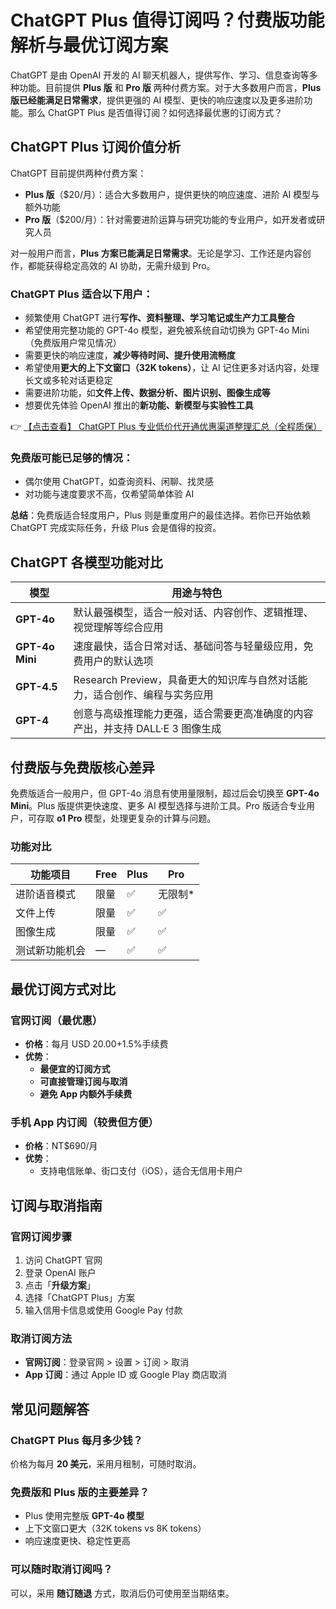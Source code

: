 # ChatGPT Plus 值得订阅吗？付费版功能解析与最优订阅方案

ChatGPT 是由 OpenAI 开发的 AI 聊天机器人，提供写作、学习、信息查询等多种功能。目前提供 **Plus 版** 和 **Pro 版** 两种付费方案。对于大多数用户而言，**Plus 版已经能满足日常需求**，提供更强的 AI 模型、更快的响应速度以及更多进阶功能。那么 ChatGPT Plus 是否值得订阅？如何选择最优惠的订阅方式？

## ChatGPT Plus 订阅价值分析

ChatGPT 目前提供两种付费方案：

- **Plus 版**（$20/月）：适合大多数用户，提供更快的响应速度、进阶 AI 模型与额外功能
- **Pro 版**（$200/月）：针对需要进阶运算与研究功能的专业用户，如开发者或研究人员

对一般用户而言，**Plus 方案已能满足日常需求**。无论是学习、工作还是内容创作，都能获得稳定高效的 AI 协助，无需升级到 Pro。

### ChatGPT Plus 适合以下用户：

- 频繁使用 ChatGPT 进行**写作、资料整理、学习笔记或生产力工具整合**
- 希望使用完整功能的 GPT-4o 模型，避免被系统自动切换为 GPT-4o Mini（免费版用户常见情况）
- 需要更快的响应速度，**减少等待时间、提升使用流畅度**
- 希望使用**更大的上下文窗口（32K tokens）**，让 AI 记住更多对话内容，处理长文或多轮对话更稳定
- 需要进阶功能，如**文件上传、数据分析、图片识别、图像生成等**
- 想要优先体验 OpenAI 推出的**新功能、新模型与实验性工具**

👉 [【点击查看】 ChatGPT Plus 专业低价代开通优惠渠道整理汇总（全程质保）](https://bit.ly/DaiKai)

### 免费版可能已足够的情况：

- 偶尔使用 ChatGPT，如查询资料、闲聊、找灵感
- 对功能与速度要求不高，仅希望简单体验 AI

**总结**：免费版适合轻度用户，Plus 则是重度用户的最佳选择。若你已开始依赖 ChatGPT 完成实际任务，升级 Plus 会是值得的投资。

## ChatGPT 各模型功能对比

| **模型**      | **用途与特色**                                                                 |
|---------------|-------------------------------------------------------------------------------|
| **GPT-4o**    | 默认最强模型，适合一般对话、内容创作、逻辑推理、视觉理解等综合应用              |
| **GPT-4o Mini** | 速度最快，适合日常对话、基础问答与轻量级应用，免费用户的默认选项                |
| **GPT-4.5**   | Research Preview，具备更大的知识库与自然对话能力，适合创作、编程与实务应用      |
| **GPT-4**     | 创意与高级推理能力更强，适合需要更高准确度的内容产出，并支持 DALL·E 3 图像生成  |

## 付费版与免费版核心差异

免费版适合一般用户，但 GPT-4o 消息有使用量限制，超过后会切换至 **GPT-4o Mini**。Plus 版提供更快速度、更多 AI 模型选择与进阶工具。Pro 版适合专业用户，可存取 **o1 Pro** 模型，处理更复杂的计算与问题。

### 功能对比

| 功能项目           | Free  | Plus | Pro  |
|--------------------|-------|------|------|
| 进阶语音模式       | 限量  | ✅   | 无限制* |
| 文件上传           | 限量  | ✅   | ✅   |
| 图像生成           | 限量  | ✅   | ✅   |
| 测试新功能机会     | —     | ✅   | ✅   |

## 最优订阅方式对比

### 官网订阅（最优惠）

- **价格**：每月 USD 20.00+1.5%手续费
- **优势**：
  - **最便宜的订阅方式**
  - **可直接管理订阅与取消**
  - **避免 App 内额外手续费**

### 手机 App 内订阅（较贵但方便）

- **价格**：NT$690/月
- **优势**：
  - 支持电信账单、街口支付（iOS），适合无信用卡用户

## 订阅与取消指南

### 官网订阅步骤

1. 访问 ChatGPT 官网
2. 登录 OpenAI 账户
3. 点击「**升级方案**」
4. 选择「ChatGPT Plus」方案
5. 输入信用卡信息或使用 Google Pay 付款

### 取消订阅方法

- **官网订阅**：登录官网 > 设置 > 订阅 > 取消
- **App 订阅**：通过 Apple ID 或 Google Play 商店取消

## 常见问题解答

### ChatGPT Plus 每月多少钱？

价格为每月 **20 美元**，采用月租制，可随时取消。

### 免费版和 Plus 版的主要差异？

- Plus 使用完整版 **GPT-4o 模型**
- 上下文窗口更大（32K tokens vs 8K tokens）
- 响应速度更快、稳定性更高

### 可以随时取消订阅吗？

可以，采用 **随订随退** 方式，取消后仍可使用至当期结束。